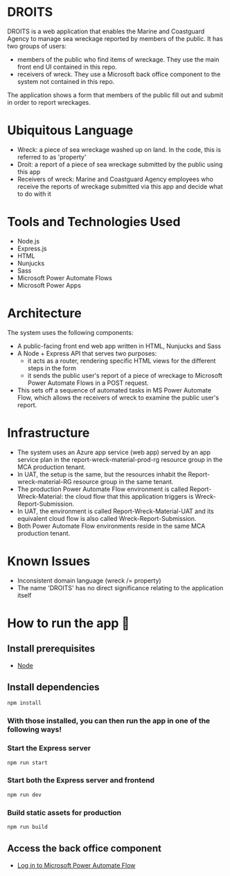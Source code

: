 # DROITS
DROITS is a web application that enables the Marine and Coastguard Agency to manage sea wreckage reported by members of the public. It has two groups of users: 
- members of the public who find items of wreckage. They use the main front end UI contained in this repo.
- receivers of wreck. They use a Microsoft back office component to the system not contained in this repo.

The application shows a form that members of the public fill out and submit in order to report wreckages.

# Ubiquitous Language
- Wreck: a piece of sea wreckage washed up on land. In the code, this is referred to as 'property'
- Droit: a report of a piece of sea wreckage submitted by the public using this app
- Receivers of wreck: Marine and Coastguard Agency employees who receive the reports of wreckage submitted via this app and decide what to do with it

# Tools and Technologies Used
- Node.js
- Express.js
- HTML
- Nunjucks
- Sass
- Microsoft Power Automate Flows
- Microsoft Power Apps

# Architecture
The system uses the following components:
- A public-facing front end web app written in HTML, Nunjucks and Sass
- A Node + Express API that serves two purposes:
    - it acts as a router, rendering specific HTML views for the different steps in the form
    - it sends the public user's report of a piece of wreckage to Microsoft Power Automate Flows in a POST request. 
- This sets off a sequence of automated tasks in MS Power Automate Flow, which allows the receivers of wreck to examine the public user's report.

# Infrastructure
- The system uses an Azure app service (web app) served by an app service plan in the report-wreck-material-prod-rg resource group in the MCA production tenant.
- In UAT, the setup is the same, but the resources inhabit the Report-wreck-material-RG resource group in the same tenant.
- The production Power Automate Flow environment is called Report-Wreck-Material: the cloud flow that this application triggers is Wreck-Report-Submission.
- In UAT, the environment is called Report-Wreck-Material-UAT and its equivalent cloud flow is also called Wreck-Report-Submission. 
- Both Power Automate Flow environments reside in the same MCA production tenant.


# Known Issues
- Inconsistent domain language (wreck /= property)
- The name 'DROITS' has no direct significance relating to the application itself

# How to run the app 🚀

## Install prerequisites
- [Node](https://nodejs.org/en/)

## Install dependencies

```bash
npm install
```
### With those installed, you can then run the app in one of the following ways!

### Start the Express server

```bash
npm run start
```

### Start both the Express server and frontend

```bash
npm run dev
```

### Build static assets for production

```bash
npm run build
```

## Access the back office component
- [Log in to Microsoft Power Automate Flow](https://unitedkingdom.flow.microsoft.com/manage/environments/93b4f1ed-cbc0-4b5a-b71c-8465c4d011b7/flows/shared)